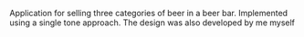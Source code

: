 Application for selling three categories of beer in a beer bar. 
Implemented using a single tone approach. 
The design was also developed by me myself
